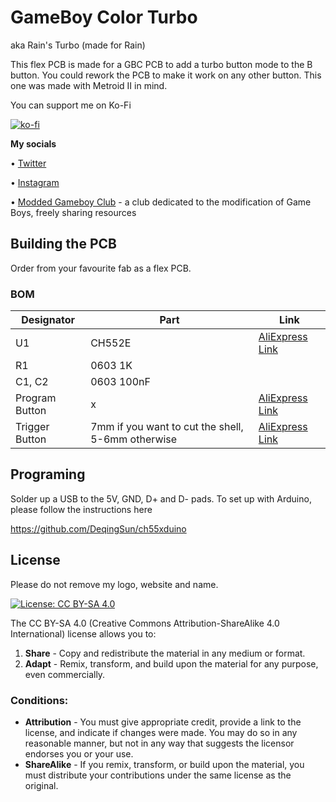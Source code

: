 # GameBoy Color Turbo 

aka Rain's Turbo (made for Rain)

This flex PCB is made for a GBC PCB to add a turbo button mode to the B button. You could rework the PCB to make it work on any other button. This one was made with Metroid II in mind.

You can support me on Ko-Fi

[![ko-fi](https://ko-fi.com/img/githubbutton_sm.svg)](https://ko-fi.com/L4L12T33R)

**My socials**

• [Twitter](https://twitter.com/natalie_thenerd) 

• [Instagram](https://www.instagram.com/natalie.thenerd/) 

• [Modded Gameboy Club](https://moddedgameboy.club/) - a club dedicated to the modification of Game Boys, freely sharing resources

## Building the PCB

Order from your favourite fab as a flex PCB. 

### BOM
| Designator | Part | Link |
|-------------| -----| -----|
| U1 | CH552E | [AliExpress Link](https://s.click.aliexpress.com/e/_DBPrq0r)
| R1 | 0603 1K |
| C1, C2 | 0603 100nF |
| Program Button | x | [AliExpress Link](https://s.click.aliexpress.com/e/_DCfsiNZ)
| Trigger Button | 7mm if you want to cut the shell, 5-6mm otherwise | [AliExpress Link](https://s.click.aliexpress.com/e/_DlA5P0j)


## Programing

Solder up a USB to the 5V, GND, D+ and D- pads. To set up with Arduino, please follow the instructions here

https://github.com/DeqingSun/ch55xduino


## License

Please do not remove my logo, website and name.

[![License: CC BY-SA 4.0](https://img.shields.io/badge/License-CC_BY--SA_4.0-lightgrey.svg)](https://creativecommons.org/licenses/by-sa/4.0/)

The CC BY-SA 4.0 (Creative Commons Attribution-ShareAlike 4.0 International) license allows you to:

1. **Share** - Copy and redistribute the material in any medium or format.
2. **Adapt** - Remix, transform, and build upon the material for any purpose, even commercially.

### Conditions:

- **Attribution** - You must give appropriate credit, provide a link to the license, and indicate if changes were made. You may do so in any reasonable manner, but not in any way that suggests the licensor endorses you or your use.
- **ShareAlike** - If you remix, transform, or build upon the material, you must distribute your contributions under the same license as the original.
